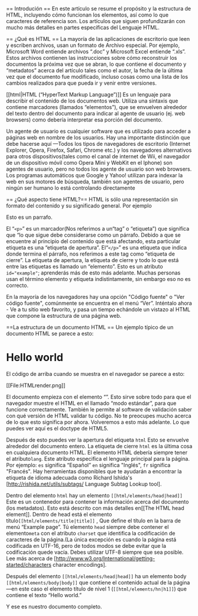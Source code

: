 == Introdución ==
En este artículo se resume el propósito y la estructura de HTML, incluyendo cómo funcionan los elementos, así como lo que caracteres de referencia son. Los artículos que siguen profundizarán con mucho más detalles en partes específicas del Lenguaje HTML.
 
== ¿Qué es HTML ==
La mayoría de las aplicaciones de escritorio que leen y escriben archivos, usan un formato de Archivo especial. Por ejemplo, Microsoft Word entiende archivos “.doc” y Microsoft Excel entiende “.xls”. Estos archivos contienen las instrucciones sobre cómo reconstruir los documentos la próxima vez que se abran, lo que contiene el documento y “metadatos” acerca del artículo tales como el autor, la fecha de la última vez que el documento fue modificado, incluso cosas como una lista de los cambios realizados para que pueda ir y venir entre versiones.

 [[html|HTML (“HyperText Markup Language”)]] Es un lenguaje para describir el contenido de los documentos web. Utiliza una sintaxis que contiene marcadores (llamados “elementos”), que se envuelven alrededor del texto dentro del documento para indicar al agente de usuario (ej. web browsers) como debería interpretar esa porción del documento.

 Un agente de usuario es cualquier software que es utilizado para acceder a páginas web en nombre de los usuarios. Hay una importante distinción que debe hacerse aquí —Todos los tipos de navegadores de escritorio (Internet Explorer, Opera, Firefox, Safari, Chrome etc.) y los navegadores alternativos para otros dispositivos(tales como el canal de internet de Wii, el navegador de un dispositivo móvil como Opera Mini y WebKit en el Iphone) son agentes de usuario, pero no todos los agente de usuario son web browsers. Los programas automáticos que Google y Yahoo! utilizan para indexar la web en sus motores de búsqueda, también son agentes de usuario, pero ningún ser humano lo está controlando directamente

== ¿Qué aspecto tiene HTML?==
 HTML is sólo una representación sin formato del contenido y su significado general. Por ejemplo

<syntaxhighlight lang="html5"><p id="ejemplo">Esto es un parrafo.</p></syntaxhighlight>
 
El  “<code>&lt;p&gt;</code>” es un marcador(Nos referimos a un“tag” o “etiqueta”) que significa que “lo que sigue debe considerarse como un párrafo. Debido a que se encuentre al principio del contenido que está afectando, esta particular etiqueta es una “etiqueta de apertura”. El“<code>&lt;/p&gt;</code>” es una etiqueta que indica donde termina el párrafo, nos referimos a este tag como “etiqueta de cierre”. La etiqueta de apertura, la etiqueta de cierre y todo lo que está entre las etiquetas es llamado un “elemento”. Esto  es un atributo <code>id="example"</code>; aprenderás más de esto más adelante. Muchas personas usan el término elemento y etiqueta indistintamente, sin embargo eso no es correcto. 

En la mayoría de los navegadores hay una opción "Código fuente" o "Ver código fuente", comúnmente se encuentra en el menú “Ver”. Inténtalo ahora - Ve a tu sitio web favorito, y pasa un tiempo echándole un vistazo al HTML que compone la estructura de una página web.

==La estructura de un documento HTML ==
Un ejemplo típico de un documento HTML se parece a esto: 
 
<syntaxhighlight lang="html5"><!DOCTYPE html>
<html lang="en">
  <head>
    <meta charset="utf-8">
    <title>Example page</title>
  </head>
  <body>
    <h1>Hello world</h1>
  </body>
</html></syntaxhighlight>

El código de arriba cuando se muestra en el navegador se parece a esto:

[[File:HTMLrender.png]]

El documento empieza con el elemento “<!DOCTYPE html>”. Esto sirve sobre todo para que el navegador muestre el HTML en el llamado “modo estándar”, para que funcione correctamente. También le permite al software de validación saber con qué versión de HTML validar tu código. No te preocupes mucho acerca de lo que esto significa por ahora. Volveremos a esto más adelante. Lo que puedes ver aquí es el doctype de HTML5.

Después de esto puedes ver la apertura del etiqueta <code>html</code> Esto se envuelve alrededor del documento entero. La etiqueta de cierre <code>html</code> es la última cosa en cualquiera documento HTML. El elemento HTML debería siempre tener el atributo<code>lang</code>. Este atributo especifica el lenguaje principal para la página. Por ejemplo: <code>es</code> significa “Español” <code>en</code> significa "Inglés", <code>fr</code> significa "Francés". Hay herramientas disponibles que te ayudarán a encontrar la etiqueta de idioma adecuada como Richard Ishida's [http://rishida.net/utils/subtags/ Language Subtag Lookup tool].
 
Dentro del elemento <code>html</code> hay un elemento <code>[[html/elements/head|head]]</code>  Este es un contenedor para contener la información acerca del documento (los metadatos). Esto está descrito con más detalles en[[The HTML head element]]. Dentro de head está el elemento título<code>[[html/elements/title|title]]</code> , Que define el título en la barra de menú “Example page”. Tú elemento <code>head</code> siempre debe contener el elemento<code>meta</code> con el atributo <code>charset</code> que identifica la codificación de caracteres de la página.(La única excepción es cuando la página está codificada en UTF-16, pero de todos modos se debe evitar que la codificación quede vacía. Debes utilizar UTF-8 siempre que sea posible. Lee más acerca de [http://www.w3.org/International/getting-started/characters character encodings].
 
Después del elemento <code>[[html/elements/head|head]]</code> ha un elemento body <code>[[html/elements/body|body]]</code> que contiene el contenido actual de la página —en este caso el elemento título de nivel 1 (<code>[[html/elements/hn|h1]]</code>) que contiene el texto “Hello world.”

Y ese es nuestro documento completo.
